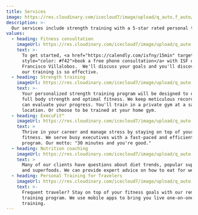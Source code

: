 ```yaml
---
title: Services
image: https://res.cloudinary.com/icecloud7/image/upload/q_auto,f_auto/v1562318211/private-gym-nyc_scg4pb.png
description: >-
  Our services include strength training with a 5-star rated personal trainer, nutrition coaching, and remote fitness training. We specialize in baby boomer fitness.
values:
  - heading: Fitness consultation
    imageUrl: https://res.cloudinary.com/icecloud7/image/upload/q_auto,f_auto/v1562316821/francisco-villalobos-personal-trainer-nyc_teroxr.png
    text: >-
      To get started, <a href="https://calendly.com/isfny/15min" target="blank"
      style="color: #f42">book a free phone consultation</a> with ISF owner
      Francisco Villalobos.  We'll discuss your goals and you'll discover why
      our training is so effective.
  - heading: Strength training
    imageUrl: https://res.cloudinary.com/icecloud7/image/upload/q_auto,f_auto/v1562310472/weight-training-over-50_kjvrby.png
    text: >-
      Your personalized strength training program will be designed to develop
      full body strength and optimal fitness. We keep meticulous records so you
      can evaluate your progress. You'll train in a private gym at a safe
      location. Or choose to be trained at your home gym. 
  - heading: ExecuFit™
    imageUrl: https://res.cloudinary.com/icecloud7/image/upload/q_auto,f_auto/v1562318365/fidi-fitness-program_cougnt.png
    text: >
      Thrive in your career and manage stress by staying on top of your physical
      fitness. We serve busy executives with a fast-paced and efficient workout
      program. Our motto: "30 minutes and you're good."
  - heading: Nutrition coaching
    imageUrl: https://res.cloudinary.com/icecloud7/image/upload/q_auto,f_auto/v1562318402/nutrition-coaching_z1buno.png
    text: >
      Many of our clients have questions about diet trends, popular supplements,
      and superfoods. We can provide expert advice on how to eat for wellness. 
  - heading: Personal Training for Travelers
    imageUrl: https://res.cloudinary.com/icecloud7/image/upload/q_auto,f_auto/v1562318438/remote-strength-training_xgtwqf.png
    text: >-
      Frequent traveler? Stay on top of your fitness goals with our remote
      training program. We use mobile apps to bring you live one-on-one
      training.
---
```


